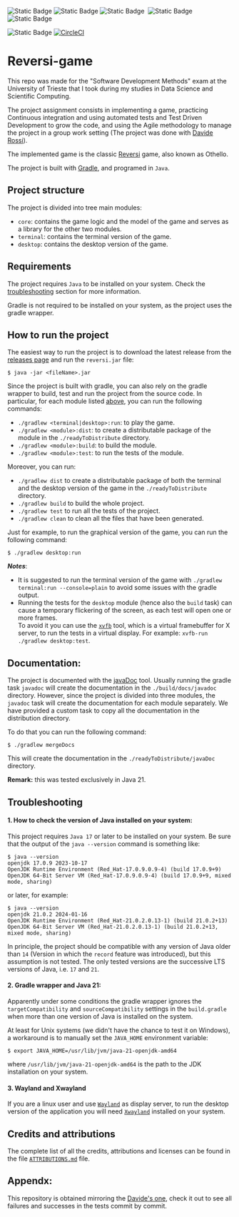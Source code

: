 
![Static Badge](https://img.shields.io/badge/Java-Java?logo=Oracle&logoColor=%23F80000&color=%23343434)
![Static Badge](https://img.shields.io/badge/OpenJDK-OpenJDK?logo=OpenJDK&logoColor=white&color=%23437291)
![Static Badge](https://img.shields.io/badge/gradle-gradle?logo=gradle&color=%2302303A)&nbsp;
![Static Badge](https://img.shields.io/badge/Apache%20Groovy-groovy?logo=Apache%20Groovy&logoColor=white&color=%234298B8)&nbsp;
![Static Badge](https://img.shields.io/badge/JUnit5-JUnit5?logo=JUnit5&logoColor=white&color=%2325A162)&nbsp;

![Static Badge](https://img.shields.io/badge/CircleCI%20stautus:-circleci?logo=circleci&color=%23343434)
[![CircleCI](https://dl.circleci.com/status-badge/img/circleci/Uefri8ookENmbrruKUV1N9/8JfxiuKMjSWcSFbqKyzDMp/tree/main.svg?style=svg&circle-token=710d38a05770bb7e6b2566c1e1fdf6216931c016)](https://dl.circleci.com/status-badge/redirect/circleci/Uefri8ookENmbrruKUV1N9/8JfxiuKMjSWcSFbqKyzDMp/tree/main)




# Reversi-game

This repo was made for the "Software Development Methods" exam at the University of Trieste that I took during my
studies in Data Science and Scientific Computing.

The project assignment consists in implementing a game, practicing Continuous integration and using automated tests and Test Driven
Development to grow the code, and using the Agile methodology to manage the project in a group work setting (The project was done with [Davide Rossi](https://github.com/DavideRossi1/)).

The implemented game is the classic [Reversi](https://en.wikipedia.org/wiki/Reversi) game, also known as Othello.


The project is built with [Gradle](https://gradle.org/), and programed in `Java`.

## Project structure

The project is divided into tree main modules:

- `core`: contains the game logic and the model of the game and serves as a library for the other two modules.
- `terminal`: contains the terminal version of the game.
- `desktop`: contains the desktop version of the game.

## Requirements

The project requires `Java` to be installed on your system. Check the [troubleshooting](#troubleshooting) section for more information.

Gradle is not required to be installed on your system, as the project uses the gradle wrapper.


## How to run the project

The easiest way to run the project is to download the latest release from the [releases page](https://github.com/DavideRossi1/Reversi-game/releases/tag/v1.2) and run the `reversi.jar` file:

```
$ java -jar <fileName>.jar
```

Since the project is built with gradle, you can also rely on the gradle wrapper to build, test and run the project from the source code.  In particular, for each module listed [above](#project-structure), you can run the following commands:

- `./gradlew <terminal|desktop>:run`: to play the game.
- `./gradlew <module>:dist`: to create a distributable package of the module in the `./readyToDistribute` directory.
- `./gradlew <module>:build`: to build the module.
- `./gradlew <module>:test`: to run the tests of the module.

Moreover, you can run:

- `./gradlew dist` to create a distributable package of both the terminal and the desktop version of the game in the `./readyToDistribute` directory.
- `./gradlew build` to build the whole project.
- `./gradlew test` to run all the tests of the project.
- `./gradlew clean` to clean all the files that have been generated. 

Just for example, to run the graphical version of the game, you can run the following command:

```
$ ./gradlew desktop:run
```

***Notes***:

- It is suggested to run the terminal version of the game with `./gradlew terminal:run --console=plain` to avoid some issues with the gradle output.
- Running the tests for the `desktop` module (hence also the `build` task) can cause a temporary flickering of the screen, as each test will open one or more frames.\
    To avoid it you can use the [`xvfb`](https://linux.die.net/man/1/xvfb) tool, which is a virtual framebuffer for X server, to run the tests in a virtual display. For example: `xvfb-run ./gradlew desktop:test`.

## Documentation:

The project is documented with the [javaDoc](https://www.oracle.com/technical-resources/articles/java/javadoc-tool.html) tool. Usually running the gradle task `javadoc` will create the documentation in the `./build/docs/javadoc` directory.
However, since the project is divided into three modules, the `javadoc` task will create the documentation for each module separately. We have provided a custom task to copy all the documentation in the distribution directory.

To do that you can run the following command:

```
$ ./gradlew mergeDocs
```

This will create the documentation in the `./readyToDistribute/javaDoc` directory.

**Remark:** this was tested exclusively in Java 21.

## Troubleshooting

#### 1. How to check the version of Java installed on your system:

This project requires `Java 17` or later to be installed on your system. Be sure that the output of the `java --version` command is something like:

```
$ java --version
openjdk 17.0.9 2023-10-17
OpenJDK Runtime Environment (Red_Hat-17.0.9.0.9-4) (build 17.0.9+9)
OpenJDK 64-Bit Server VM (Red_Hat-17.0.9.0.9-4) (build 17.0.9+9, mixed mode, sharing)
```
or later, for example:
```
$ java --version
openjdk 21.0.2 2024-01-16
OpenJDK Runtime Environment (Red_Hat-21.0.2.0.13-1) (build 21.0.2+13)
OpenJDK 64-Bit Server VM (Red_Hat-21.0.2.0.13-1) (build 21.0.2+13, mixed mode, sharing)
```

In principle, the project should be compatible with any version of Java older than `14` (Version in which the `record` feature was introduced), but this assumption is not tested.
The only tested versions are the successive LTS versions of Java, i.e. `17` and `21`.

#### 2. Gradle wrapper and Java 21:

Apparently under some conditions the gradle wrapper ignores the `targetCompatibility` and `sourceCompatibility` settings in the `build.gradle` when more than one version of Java is installed on the system.

At least for Unix systems (we didn't have the chance to test it on Windows), a workaround is to manually set the `JAVA_HOME` environment variable:
```
$ export JAVA_HOME=/usr/lib/jvm/java-21-openjdk-amd64
```
where `/usr/lib/jvm/java-21-openjdk-amd64` is the path to the JDK installation on your system.

#### 3. Wayland and Xwayland

If you are a linux user and use [`Wayland`](https://wayland.freedesktop.org/) as display server, to run the desktop version of the application you will need [`Xwayland`](https://wayland.freedesktop.org/xserver.html) installed on your system.


## Credits and attributions

The complete list of all the credits, attributions and licenses can be found in the file [`ATTRIBUTIONS.md`](./ATTRIBUTIONS.md) file.

## Appendx:

This repository is obtained mirroring the [Davide's one](https://github.com/DavideRossi1/Reversi-game), check it out to see all failures and successes in the tests commit by commit.
